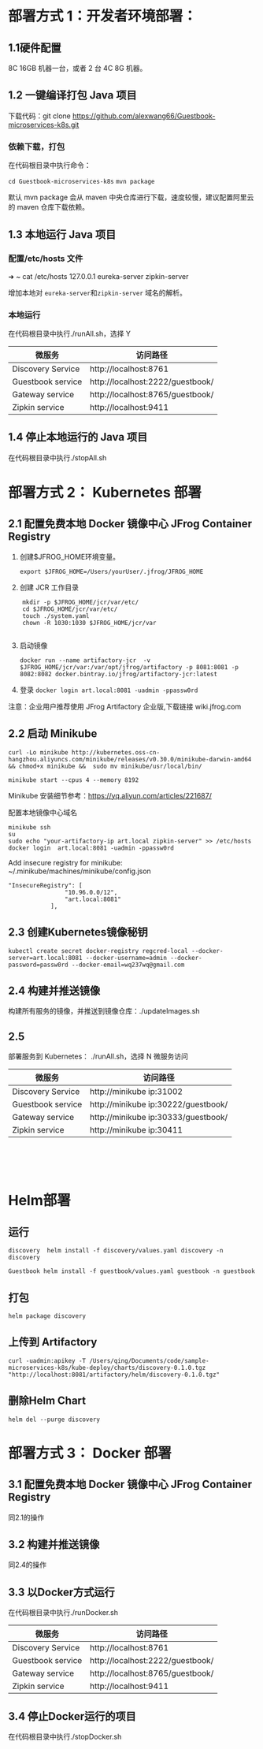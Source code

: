 
# 部署方式 1：开发者环境部署：			

## 1.1硬件配置


8C 16GB 机器一台，或者 2 台 4C 8G 机器。

## 1.2 一键编译打包 Java 项目

下载代码：git clone https://github.com/alexwang66/Guestbook-microservices-k8s.git

### 依赖下载，打包
在代码根目录中执行命令：

`cd Guestbook-microservices-k8s`
`mvn package`

默认 mvn package 会从 maven 中央仓库进行下载，速度较慢，建议配置阿里云的 maven 仓库下载依赖。

## 1.3 本地运行 Java 项目	

### 配置/etc/hosts 文件

➜  ~ cat /etc/hosts
127.0.0.1 eureka-server zipkin-server

增加本地对 `eureka-server`和`zipkin-server` 域名的解析。

### 本地运行
在代码根目录中执行./runAll.sh，选择 Y


|  微服务   | 访问路径  |
|  ----  | ----  |
| Discovery Service | http://localhost:8761 |
| Guestbook service  | http://localhost:2222/guestbook/ |
| Gateway service  | http://localhost:8765/guestbook/|
| Zipkin service  | http://localhost:9411 |


## 1.4 停止本地运行的 Java 项目
在代码根目录中执行./stopAll.sh



# 部署方式 2： Kubernetes 部署

## 2.1 配置免费本地 Docker 镜像中心 JFrog Container Registry 

1. 创建$JFROG_HOME环境变量。
  
    `export $JFROG_HOME=/Users/yourUser/.jfrog/JFROG_HOME`
2. 创建 JCR 工作目录	
```
    mkdir -p $JFROG_HOME/jcr/var/etc/
    cd $JFROG_HOME/jcr/var/etc/
    touch ./system.yaml
    chown -R 1030:1030 $JFROG_HOME/jcr/var
	
```
3. 启动镜像

    `docker run --name artifactory-jcr  -v $JFROG_HOME/jcr/var:/var/opt/jfrog/artifactory -p 8081:8081 -p 8082:8082 docker.bintray.io/jfrog/artifactory-jcr:latest`

4. 登录
	`docker login art.local:8081 -uadmin -ppassw0rd`


注意：企业用户推荐使用 JFrog Artifactory 企业版,下载链接 wiki.jfrog.com		
	

## 2.2 启动 Minikube



`curl -Lo minikube http://kubernetes.oss-cn-hangzhou.aliyuncs.com/minikube/releases/v0.30.0/minikube-darwin-amd64 && chmod+x minikube &&  sudo mv minikube/usr/local/bin/`

`minikube start --cpus 4 --memory 8192`

Minikube 安装细节参考：https://yq.aliyun.com/articles/221687/

配置本地镜像中心域名
```
minikube ssh
su
sudo echo "your-artifactory-ip art.local zipkin-server" >> /etc/hosts
docker login  art.local:8081 -uadmin -ppassw0rd
```
Add insecure registry for minikube:
	~/.minikube/machines/minikube/config.json

```
"InsecureRegistry": [
                "10.96.0.0/12",
                "art.local:8081"
            ],
```
## 2.3 创建Kubernetes镜像秘钥
`kubectl create secret docker-registry regcred-local --docker-server=art.local:8081 --docker-username=admin --docker-password=passw0rd --docker-email=wq237wq@gmail.com`			


## 2.4 构建并推送镜像
构建所有服务的镜像，并推送到镜像仓库：./updateImages.sh


## 2.5

部署服务到 Kubernetes： ./runAll.sh，选择 N
微服务访问


|  微服务   | 访问路径  |
|  ----  | ----  |
| Discovery Service | http://minikube ip:31002 |
| Guestbook service  | http://minikube ip:30222/guestbook/ |
| Gateway service  | http://minikube ip:30333/guestbook/|
| Zipkin service  | http://minikube ip:30411 |


​	
​			
​			
# Helm部署

## 运行
`discovery 
 		helm install -f discovery/values.yaml discovery -n discovery`

`Guestbook
    helm install -f guestbook/values.yaml guestbook -n guestbook `
## 打包
	helm package discovery 
## 上传到 Artifactory
	curl -uadmin:apikey -T /Users/qing/Documents/code/sample-microservices-k8s/kube-deploy/charts/discovery-0.1.0.tgz "http://localhost:8081/artifactory/helm/discovery-0.1.0.tgz"
## 删除Helm Chart
	helm del --purge discovery



# 部署方式 3： Docker 部署

## 3.1 配置免费本地 Docker 镜像中心 JFrog Container Registry 

同2.1的操作

## 3.2 构建并推送镜像 

同2.4的操作

## 3.3 以Docker方式运行 

在代码根目录中执行./runDocker.sh


| 微服务            | 访问路径                         |
| ----------------- | -------------------------------- |
| Discovery Service | http://localhost:8761            |
| Guestbook service | http://localhost:2222/guestbook/ |
| Gateway service   | http://localhost:8765/guestbook/ |
| Zipkin service    | http://localhost:9411            |

## 3.4 停止Docker运行的项目

在代码根目录中执行./stopDocker.sh





